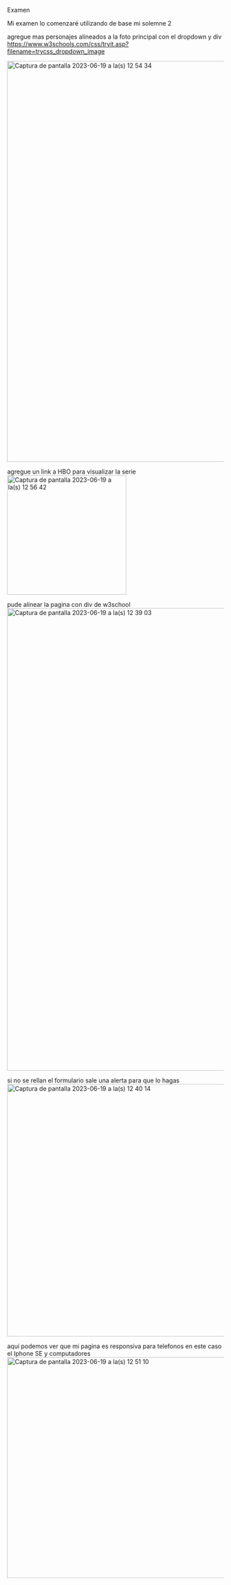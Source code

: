 Examen

Mi examen lo comenzaré utilizando de base mi solemne 2

agregue mas personajes alineados a la foto principal con el dropdown y div
https://www.w3schools.com/css/tryit.asp?filename=trycss_dropdown_image

<img width="929" alt="Captura de pantalla 2023-06-19 a la(s) 12 54 34" src="https://github.com/mgdalol/dis9005-2023-1/assets/128399618/41a6b7eb-6021-4dd9-a722-780742af961d">

agregue un link a HBO para visualizar la serie 
<img width="277" alt="Captura de pantalla 2023-06-19 a la(s) 12 56 42" src="https://github.com/mgdalol/dis9005-2023-1/assets/128399618/425c0fc7-aab2-4b7f-ae2a-9d8d02aaf868">


pude alinear la pagina con div de w3school 
<img width="1072" alt="Captura de pantalla 2023-06-19 a la(s) 12 39 03" src="https://github.com/mgdalol/dis9005-2023-1/assets/128399618/2dfaf727-60d5-491d-a1c9-753034e870e2">

si no se rellan el formulario sale una alerta para que lo hagas
<img width="585" alt="Captura de pantalla 2023-06-19 a la(s) 12 40 14" src="https://github.com/mgdalol/dis9005-2023-1/assets/128399618/51212136-4d14-421e-9c92-47fe676ef629">

aqui podemos ver que mi pagina es responsiva para telefonos en este caso el Iphone SE y computadores
<img width="512" alt="Captura de pantalla 2023-06-19 a la(s) 12 51 10" src="https://github.com/mgdalol/dis9005-2023-1/assets/128399618/9691d308-22f9-445a-86f3-e73e807b025e">
